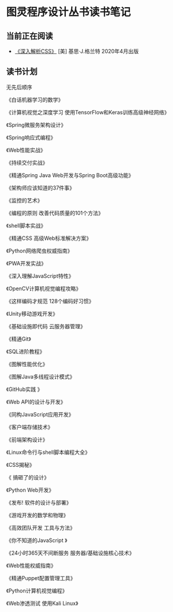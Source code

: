# 图灵程序设计丛书读书笔记

## 当前正在阅读

+ [《深入解析CSS》](css_in_depth.md) [美] 基思·J.格兰特 2020年4月出版

## 读书计划

无先后顺序

《白话机器学习的数学》

《计算机视觉之深度学习 使用TensorFlow和Keras训练高级神经网络》

《Spring微服务架构设计》

《Spring响应式编程》

《Web性能实战》

《持续交付实战》

《精通Spring Java Web开发与Spring Boot高级功能》

《架构师应该知道的37件事》

《监控的艺术》

《编程的原则 改善代码质量的101个方法》

《shell脚本实战》

《精通CSS 高级Web标准解决方案》

《Python网络爬虫权威指南》

《PWA开发实战》

《深入理解JavaScript特性》

《OpenCV计算机视觉编程攻略》

《这样编码才规范 128个编码好习惯》

《Unity移动游戏开发》

《基础设施即代码 云服务器管理》

《精通Git》

《SQL进阶教程》

《图解性能优化》

《图解Java多线程设计模式》

《GitHub实践 》

《Web API的设计与开发》

《同构JavaScript应用开发》

《客户端存储技术》

《前端架构设计》

《Linux命令行与shell脚本编程大全》

《CSS揭秘》

《 搞砸了的设计》

《Python Web开发》

《发布! 软件的设计与部署》

《游戏开发的数学和物理》

《高效团队开发 工具与方法》

《你不知道的JavaScript 》

《24小时365天不间断服务 服务器/基础设施核心技术》

《Web性能权威指南》

《精通Puppet配置管理工具》

《Python计算机视觉编程》

《Web渗透测试 使用Kali Linux》